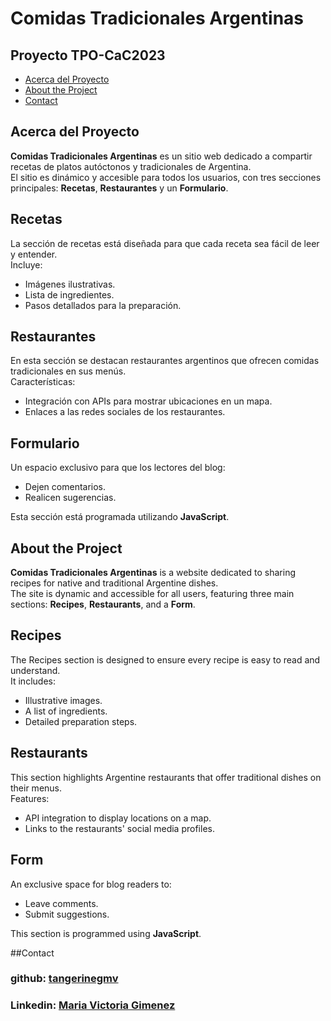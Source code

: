 # Comidas Tradicionales Argentinas
## Proyecto TPO-CaC2023
- [Acerca del Proyecto](#acerca-del-proyecto)
- [About the Project](#about-the-project)
- [Contact](#Contact)
## Acerca del Proyecto  
**Comidas Tradicionales Argentinas** es un sitio web dedicado a compartir recetas de platos autóctonos y tradicionales de Argentina.  
El sitio es dinámico y accesible para todos los usuarios, con tres secciones principales: **Recetas**, **Restaurantes** y un **Formulario**.  

## Recetas  
La sección de recetas está diseñada para que cada receta sea fácil de leer y entender.  
Incluye:  
- Imágenes ilustrativas.  
- Lista de ingredientes.  
- Pasos detallados para la preparación.  

## Restaurantes  
En esta sección se destacan restaurantes argentinos que ofrecen comidas tradicionales en sus menús.  
Características:  
- Integración con APIs para mostrar ubicaciones en un mapa.  
- Enlaces a las redes sociales de los restaurantes.  

## Formulario  
Un espacio exclusivo para que los lectores del blog:  
- Dejen comentarios.  
- Realicen sugerencias.  

Esta sección está programada utilizando **JavaScript**.  



## About the Project  
**Comidas Tradicionales Argentinas** is a website dedicated to sharing recipes for native and traditional Argentine dishes.  
The site is dynamic and accessible for all users, featuring three main sections: **Recipes**, **Restaurants**, and a **Form**.  

## Recipes  
The Recipes section is designed to ensure every recipe is easy to read and understand.  
It includes:  
- Illustrative images.  
- A list of ingredients.  
- Detailed preparation steps.  

## Restaurants  
This section highlights Argentine restaurants that offer traditional dishes on their menus.  
Features:  
- API integration to display locations on a map.  
- Links to the restaurants' social media profiles.  

## Form  
An exclusive space for blog readers to:  
- Leave comments.  
- Submit suggestions.  

This section is programmed using **JavaScript**.  

##Contact
### github: [tangerinegmv](https://github.com/tangerinegmv)
### Linkedin: [Maria Victoria Gimenez](https://www.linkedin.com/in/maria-victoria-gimenez/)
